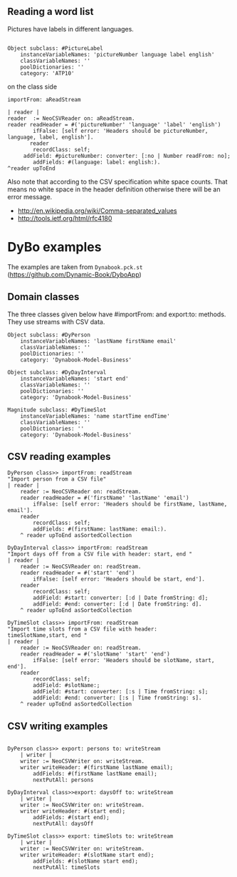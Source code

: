 ## Reading a word list

Pictures have labels in different languages.

````Smalltalk

Object subclass: #PictureLabel
	instanceVariableNames: 'pictureNumber language label english'
	classVariableNames: ''
	poolDictionaries: ''
	category: 'ATP10'
````



on the class side

````Smalltalk
importFrom: aReadStream

| reader |
reader  := NeoCSVReader on: aReadStream.
reader readHeader = #('pictureNumber' 'language' 'label' 'english')
        ifFalse: [self error: 'Headers should be pictureNumber, language, label, english'].
       reader
        recordClass: self;
	 addField: #pictureNumber: converter: [:no | Number readFrom: no];
        addFields: #(language: label: english:).
^reader upToEnd 

````

Also note that according to the CSV specification white space counts. That means no white  space in the header definition otherwise there will be an error message.

- <http://en.wikipedia.org/wiki/Comma-separated_values>
- <http://tools.ietf.org/html/rfc4180>


# DyBo examples
The examples are taken from ``Dynabook.pck.st`` (https://github.com/Dynamic-Book/DyboApp)

## Domain classes 
The three classes given below have  #importFrom: and export:to: methods. They use streams with CSV data.

````Smalltalk
Object subclass: #DyPerson
	instanceVariableNames: 'lastName firstName email'
	classVariableNames: ''
	poolDictionaries: ''
	category: 'Dynabook-Model-Business'
````

````Smalltalk
Object subclass: #DyDayInterval
	instanceVariableNames: 'start end'
	classVariableNames: ''
	poolDictionaries: ''
	category: 'Dynabook-Model-Business'
````


````Smalltalk
Magnitude subclass: #DyTimeSlot
	instanceVariableNames: 'name startTime endTime'
	classVariableNames: ''
	poolDictionaries: ''
	category: 'Dynabook-Model-Business'
````




## CSV reading examples 

````Smalltalk
DyPerson class>> importFrom: readStream 
"Import person from a CSV file"
| reader |
    reader := NeoCSVReader on: readStream.
    reader readHeader = #('firstName' 'lastName' 'email')
        ifFalse: [self error: 'Headers should be firstName, lastName, email'].
    reader
        recordClass: self;
        addFields: #(firstName: lastName: email:).
    ^ reader upToEnd asSortedCollection
````


````Smalltalk
DyDayInterval class>> importFrom: readStream
"Import days off from a CSV file with header: start, end "
| reader |
    reader := NeoCSVReader on: readStream.
    reader readHeader = #('start' 'end')
        ifFalse: [self error: 'Headers should be start, end'].
    reader
        recordClass: self;
        addField: #start: converter: [:d | Date fromString: d];
        addField: #end: converter: [:d | Date fromString: d].
    ^ reader upToEnd asSortedCollection
````



````Smalltalk
DyTimeSlot class>> importFrom: readStream
"Import time slots from a CSV file with header:
timeSlotName,start, end "
| reader |
	reader := NeoCSVReader on: readStream.
	reader readHeader = #('slotName' 'start' 'end')
		ifFalse: [self error: 'Headers should be slotName, start, end'].
	reader 
		recordClass: self;
		addField: #slotName:;
		addField: #start: converter: [:s | Time fromString: s];
		addField: #end: converter: [:s | Time fromString: s].
	^ reader upToEnd asSortedCollection 
````




## CSV writing examples 

````Smalltalk

DyPerson class>> export: persons to: writeStream
	| writer |
	writer := NeoCSVWriter on: writeStream.
	writer writeHeader: #(firstName lastName email);
		addFields: #(firstName lastName email);
		nextPutAll: persons 
````




````Smalltalk
DyDayInterval class>>export: daysOff to: writeStream
	| writer |
	writer := NeoCSVWriter on: writeStream.
	writer writeHeader: #(start end);
		addFields: #(start end);
		nextPutAll: daysOff 
````


````Smalltalk
DyTimeSlot class>> export: timeSlots to: writeStream
	| writer |
	writer := NeoCSVWriter on: writeStream.
	writer writeHeader: #(slotName start end);
		addFields: #(slotName start end);
		nextPutAll: timeSlots

````
